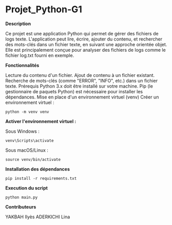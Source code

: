 # Projet_Python-G1


**Description**

Ce projet est une application Python qui permet de gérer des fichiers de logs texte. L'application peut lire, écrire, ajouter du contenu, et rechercher des mots-clés dans un fichier texte, en suivant une approche orientée objet. Elle est principalement conçue pour analyser des fichiers de logs comme le fichier log.txt fourni en exemple.

**Fonctionnalités**

Lecture du contenu d'un fichier.
Ajout de contenu à un fichier existant.
Recherche de mots-clés (comme "ERROR", "INFO", etc.) dans un fichier texte.
Prérequis
Python 3.x doit être installé sur votre machine.
Pip (le gestionnaire de paquets Python) est nécessaire pour installer les dépendances.
Mise en place d'un environnement virtuel (venv)
Créer un environnement virtuel :

```
python -m venv venv
```

**Activer l'environnement virtuel :**

Sous Windows :

```
venv\Scripts\activate
```

Sous macOS/Linux :

```
source venv/bin/activate
```

**Installation des dépendances**

```
pip install -r requirements.txt
```

**Execution du script**

```
python main.py
```

**Contributeurs**

YAKBAH Ilyès
ADERKICHI Lina
